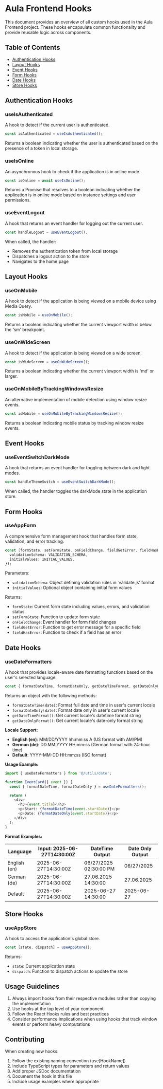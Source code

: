 # Aula Frontend Hooks

This document provides an overview of all custom hooks used in the Aula Frontend project. These hooks encapsulate common functionality and provide reusable logic across components.

## Table of Contents

- [Authentication Hooks](#authentication-hooks)
- [Layout Hooks](#layout-hooks)
- [Event Hooks](#event-hooks)
- [Form Hooks](#form-hooks)
- [Date Hooks](#date-hooks)
- [Store Hooks](#store-hooks)

## Authentication Hooks

### useIsAuthenticated

A hook to detect if the current user is authenticated.

```typescript
const isAuthenticated = useIsAuthenticated();
```

Returns a boolean indicating whether the user is authenticated based on the presence of a token in local storage.

### useIsOnline

An asynchronous hook to check if the application is in online mode.

```typescript
const isOnline = await useIsOnline();
```

Returns a Promise that resolves to a boolean indicating whether the application is in online mode based on instance settings and user permissions.

### useEventLogout

A hook that returns an event handler for logging out the current user.

```typescript
const handleLogout = useEventLogout();
```

When called, the handler:

- Removes the authentication token from local storage
- Dispatches a logout action to the store
- Navigates to the home page

## Layout Hooks

### useOnMobile

A hook to detect if the application is being viewed on a mobile device using Media Query.

```typescript
const isMobile = useOnMobile();
```

Returns a boolean indicating whether the current viewport width is below the 'sm' breakpoint.

### useOnWideScreen

A hook to detect if the application is being viewed on a wide screen.

```typescript
const isWideScreen = useOnWideScreen();
```

Returns a boolean indicating whether the current viewport width is 'md' or larger.

### useOnMobileByTrackingWindowsResize

An alternative implementation of mobile detection using window resize events.

```typescript
const isMobile = useOnMobileByTrackingWindowsResize();
```

Returns a boolean indicating mobile status by tracking window resize events.

## Event Hooks

### useEventSwitchDarkMode

A hook that returns an event handler for toggling between dark and light modes.

```typescript
const handleThemeSwitch = useEventSwitchDarkMode();
```

When called, the handler toggles the darkMode state in the application store.

## Form Hooks

### useAppForm

A comprehensive form management hook that handles form state, validation, and error tracking.

```typescript
const [formState, setFormState, onFieldChange, fieldGetError, fieldHasError] = useAppForm({
  validationSchema: VALIDATION_SCHEMA,
  initialValues: INITIAL_VALUES,
});
```

Parameters:

- `validationSchema`: Object defining validation rules in 'validate.js' format
- `initialValues`: Optional object containing initial form values

Returns:

- `formState`: Current form state including values, errors, and validation status
- `setFormState`: Function to update form state
- `onFieldChange`: Event handler for form field changes
- `fieldGetError`: Function to get error message for a specific field
- `fieldHasError`: Function to check if a field has an error

## Date Hooks

### useDateFormatters

A hook that provides locale-aware date formatting functions based on the user's selected language.

```typescript
const { formatDateTime, formatDateOnly, getDateTimeFormat, getDateOnlyFormat } = useDateFormatters();
```

Returns an object with the following methods:

- `formatDateTime(date)`: Format full date and time in user's current locale
- `formatDateOnly(date)`: Format date only in user's current locale
- `getDateTimeFormat()`: Get current locale's datetime format string
- `getDateOnlyFormat()`: Get current locale's date-only format string

**Locale Support:**

- **English (en)**: MM/DD/YYYY hh:mm:ss A (US format with AM/PM)
- **German (de)**: DD.MM.YYYY HH:mm:ss (German format with 24-hour time)
- **Default**: YYYY-MM-DD HH:mm:ss (ISO format)

**Usage Example:**

```typescript
import { useDateFormatters } from '@/utils/date';

function EventCard({ event }) {
  const { formatDateTime, formatDateOnly } = useDateFormatters();

  return (
    <div>
      <h3>{event.title}</h3>
      <p>Start: {formatDateTime(event.startDate)}</p>
      <p>Date: {formatDateOnly(event.startDate)}</p>
    </div>
  );
}
```

**Format Examples:**

| Language     | Input: 2025-06-27T14:30:00Z | DateTime Output        | Date Only Output |
| ------------ | --------------------------- | ---------------------- | ---------------- |
| English (en) | 2025-06-27T14:30:00Z        | 06/27/2025 02:30:00 PM | 06/27/2025       |
| German (de)  | 2025-06-27T14:30:00Z        | 27.06.2025 14:30:00    | 27.06.2025       |
| Default      | 2025-06-27T14:30:00Z        | 2025-06-27 14:30:00    | 2025-06-27       |

## Store Hooks

### useAppStore

A hook to access the application's global store.

```typescript
const [state, dispatch] = useAppStore();
```

Returns:

- `state`: Current application state
- `dispatch`: Function to dispatch actions to update the store

## Usage Guidelines

1. Always import hooks from their respective modules rather than copying the implementation
2. Use hooks at the top level of your component
3. Follow the React Hooks rules and best practices
4. Consider performance implications when using hooks that track window events or perform heavy computations

## Contributing

When creating new hooks:

1. Follow the existing naming convention (use[HookName])
2. Include TypeScript types for parameters and return values
3. Add proper JSDoc documentation
4. Document the hook in this file
5. Include usage examples where appropriate
